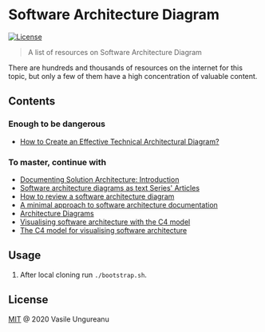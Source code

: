 # Software Architecture Diagram

<a href="https://github.com/VasileUngureanu/repository-template/blob/master/LICENSE"><img src="https://img.shields.io/badge/license-MIT-green.svg" alt="License"></a>

> A list of resources on Software Architecture Diagram

There are hundreds and thousands of resources on the internet for this topic, but only a few of them have a high concentration of valuable content.

## Contents

### Enough to be dangerous

* [How to Create an Effective Technical Architectural Diagram?](https://www.alibabacloud.com/blog/how-to-create-an-effective-technical-architectural-diagram_596100)

### To master, continue with

* [Documenting Solution Architecture: Introduction](https://vvsevolodovich.dev/documenting-solution-architecture/)
* [Software architecture diagrams as text Series' Articles](https://dev.to/simonbrown/series/7622)
* [How to review a software architecture diagram](https://dev.to/simonbrown/how-to-review-a-software-architecture-diagram-6p0)
* [A minimal approach to software architecture documentation](https://dev.to/simonbrown/a-minimal-approach-to-software-architecture-documentation-4k6k)
* [Architecture Diagrams](https://remonsinnema.com/2020/09/07/architecture-diagrams/)
* [Visualising software architecture with the C4 model](https://www.youtube.com/watch?v=x2-rSnhpw0g)
* [The C4 model for visualising software architecture](https://c4model.com/)

## Usage

1. After local cloning run `./bootstrap.sh`.

License
-------

[MIT](LICENSE) @ 2020 Vasile Ungureanu
